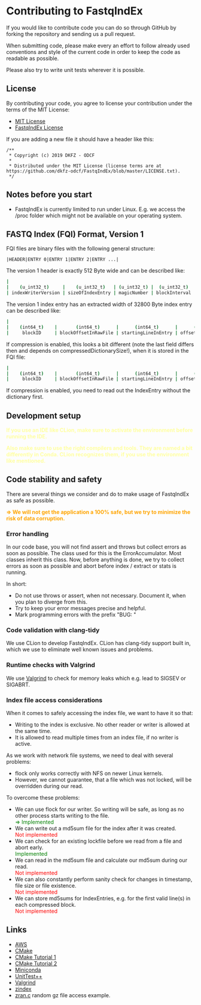 # Contributing to FastqIndEx

If you would like to contribute code you can do so through GitHub by
 forking the repository and sending us a pull request.

When submitting code, please make every an effort to follow already used
conventions and style of the current code in order to keep the code as 
readable as possible.

Please also try to write unit tests wherever it is possible.

## License

By contributing your code, you agree to license your contribution under 
the terms of the MIT License:

* [MIT License](https://opensource.org/licenses/mit-license.html)
* [FastqIndEx License](https://github.com/DKFZ-ODCF/FastqIndEx/blob/master/LICENSE.txt)

If you are adding a new file it should have a header like this:

```
/**
 * Copyright (c) 2019 DKFZ - ODCF
 *
 * Distributed under the MIT License (license terms are at https://github.com/dkfz-odcf/FastqIndEx/blob/master/LICENSE.txt).
 */
 ```

## Notes before you start

- FastqIndEx is currently limited to run under Linux. E.g. we access
  the /proc folder which might not be available on your operating system.

## FASTQ Index (FQI) Format, Version 1

FQI files are binary files with the following general structure:

```
|HEADER|ENTRY 0|ENTRY 1|ENTRY 2|ENTRY ...|
```

The version 1 header is exactly 512 Byte wide and can be described like:

``` bash
|                                                                              (IndexHeader)                                                                             | 
|    (u_int32_t)     |    (u_int32_t)   | (u_int32_t) |  (u_int32_t)  |    (int64_t)    |      (int64_t)     |           (bool)          |   (u_char)  |  (int64_t)[59]  |
| indexWriterVersion | sizeOfIndexEntry | magicNumber | blockInterval | numberOfEntries | linesInIndexedFile | dictionariesAreCompressed | placeholder |     reserved    |
```

The version 1 index entry has an extracted width of 32800 Byte index 
entry can be described like:

```bash
|                                                                          IndexEntry                                                                         |
|    (int64_t)    |       (int64_t)      |      (int64_t)      |      (u_int32_t)       | (u_int32_t) | (u_char) |        (u_int16_t)       | (u_char)[32768] |
|     blockID     | blockOffsetInRawFile | startingLineInEntry | offsetOfFirstValidLine |     bits    | reserved | compressedDictionarySize |    dictionary   |
```

If compression is enabled, this looks a bit different (note the last 
field differs then and depends on compressedDictionarySize!), when it is
 stored in the FQI file:

```bash
|                                                                                   IndexEntry                                                                                   |
|    (int64_t)    |       (int64_t)      |      (int64_t)      |      (u_int32_t)       | (u_int32_t) | (u_char) |        (u_int16_t)       | (u_char)[compressedDictionarySize] |
|     blockID     | blockOffsetInRawFile | startingLineInEntry | offsetOfFirstValidLine |     bits    | reserved | compressedDictionarySize |             dictionary             |
```

If compression is enabled, you need to read out the IndexEntry without 
the dictionary first. 

## Development setup

**<span style="color:ffffa0;">If you use an IDE like CLion, make sure to 
activate the environment before running the IDE.</span>**

**<span style="color:ffffa0;">Also make sure to use the right compilers
and tools. They are named a bit differently in Conda. CLion recognizes
them, if you use the environment like mentioned.</span>**

## Code stability and safety

There are several things we consider and do to make usage of FastqIndEx
as safe as possible.

   
**<span style="color:orange;">=>  We will not get the application a 100%
  safe, but we try to minimize the risk of data corruption.</span>**

### Error handling

In our code base, you will not find assert and throws but collect errors
as soon as possible. The class used for this is the ErrorAccumulator. 
Most classes inherit this class. Now, before anything is done, we try to
collect errors as soon as possible and abort before index / extract or 
stats is running. 

In short:
* Do not use throws or assert, when not necessary. Document it, when you 
  plan to diverge from this.
* Try to keep your error messages precise and helpful.
* Mark programming errors with the prefix "BUG: "

### Code validation with clang-tidy

We use CLion to develop FastqIndEx. CLion has clang-tidy support built 
in, which we use to eliminate well known issues and problems.

### Runtime checks with Valgrind

We use [Valgrind](http://valgrind.org/) to check for memory leaks which 
e.g. lead to SIGSEV or SIGABRT.

### Index file access considerations

When it comes to safely accessing the index file, we want to have it so
that:
- Writing to the index is exclusive. No other reader or writer is 
  allowed at the same time.
- It is allowed to read multiple times from an index file, if no writer 
  is active. 

As we work with network file systems, we need to deal with several 
problems:
- flock only works correctly with NFS on newer Linux kernels.
- However, we cannot guarantee, that a file which was not locked, will
  be overridden during our read.

To overcome these problems:
- We can use flock for our writer. So writing will be safe, as long as
  no other process starts writing to the file. 
  <br><span style="color:green;">=> Implemented</span>
- We can write out a md5sum file for the index after it was created. 
  <br><span style="color:red;">Not implemented</span>
- We can check for an existing lockfile before we read from a file and 
  abort early. 
  <br><span style="color:green;">Implemented</span>
- We can read in the md5sum file and calculate our md5sum during our 
  read. 
  <br><span style="color:red;">Not implemented</span> 
- We can also constantly perform sanity check for changes in timestamp,
  file size or file existence. 
  <br><span style="color:red;">Not implemented</span>
- We can store md5sums for IndexEntries, e.g. for the first valid 
  line(s) in each compressed block. 
  <br><span style="color:red;">Not implemented</span>

## Links

* [AWS](https://docs.aws.amazon.com/sdk-for-cpp/v1/developer-guide/setup.html)
* [CMake](https://cmake.org/)
* [CMake Tutorial 1](https://preshing.com/20170511/how-to-build-a-cmake-based-project/)
* [CMake Tutorial 2](http://wiki.ogre3d.org/Getting+Started+With+CMake)
* [Miniconda](https://docs.conda.io/en/latest/miniconda.html)
* [UnitTest++](https://github.com/unittest-cpp/unittest-cpp)
* [Valgrind](http://valgrind.org/)
* [zindex](https://mattgodbolt.github.io/zindex/#/)
* [zran.c](https://github.com/madler/zlib/blob/master/examples/zran.c) 
  random gz file access example.